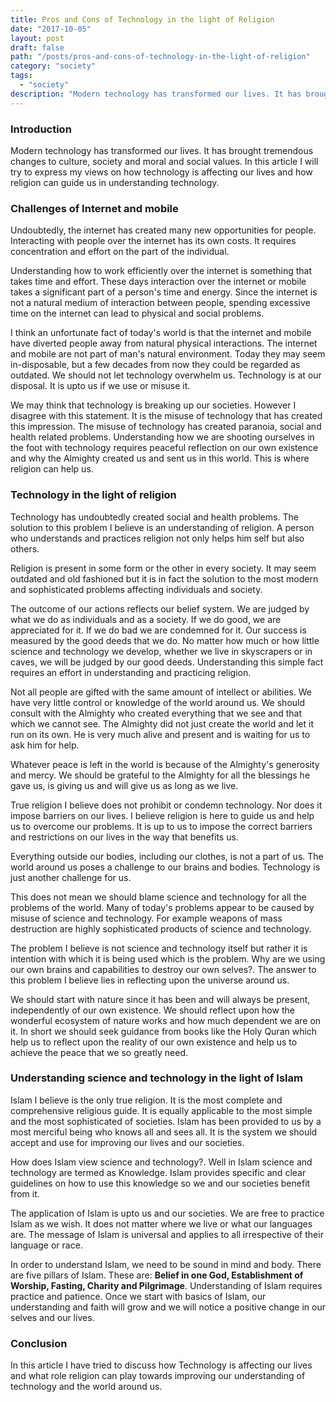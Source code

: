 ```yaml
---
title: Pros and Cons of Technology in the light of Religion
date: "2017-10-05"
layout: post
draft: false
path: "/posts/pros-and-cons-of-technology-in-the-light-of-religion"
category: "society"
tags:
  - "society"
description: "Modern technology has transformed our lives. It has brought tremendous changes to culture, society and moral and social values. In this article I will try to express my views on how technology is affecting our lives and how religion can guide us in understanding technology."
---
```


### Introduction
Modern technology has transformed our lives. It has brought tremendous changes to culture, society and moral and social values. In this article I will try to express my views on how technology is affecting our lives and how religion can guide us in understanding technology.

### Challenges of Internet and mobile
Undoubtedly, the internet has created many new opportunities for people. Interacting with people over the internet has its own costs. It requires concentration and effort on the part of the individual.

Understanding how to work efficiently over the internet is something that takes time and effort. These days interaction over the internet or mobile takes a significant part of a person's time and energy. Since the internet is not a natural medium of interaction between people, spending excessive time on the internet can lead to physical and social problems.

I think an unfortunate fact of today's world is that the internet and mobile have diverted people away from natural physical interactions. The internet and mobile are not part of man's natural environment. Today they may seem in-disposable, but a few decades from now they could be regarded as outdated. We should not let technology overwhelm us. Technology is at our disposal. It is upto us if we use or misuse it.

We may think that technology is breaking up our societies. However I disagree with this statement. It is the misuse of technology that has created this impression. The misuse of technology has created paranoia, social and health related problems. Understanding how we are shooting ourselves in the foot with technology requires peaceful reflection on our own existence and why the Almighty created us and sent us in this world. This is where religion can help us.

### Technology in the light of religion
Technology has undoubtedly created social and health problems. The solution to this problem I believe is an understanding of religion. A person who understands and practices religion not only helps him self but also others.

Religion is present in some form or the other in every society. It may seem outdated and old fashioned but it is in fact the solution to the most modern and sophisticated problems affecting individuals and society.

The outcome of our actions reflects our belief system. We are judged by what we do as individuals and as a society. If we do good, we are appreciated for it. If we do bad we are condemned for it. Our success is measured by the good deeds that we do. No matter how much or how little science and technology we develop, whether we live in skyscrapers or in caves, we will be judged by our good deeds. Understanding this simple fact requires an effort in understanding and practicing religion.

Not all people are gifted with the same amount of intellect or abilities. We have very little control or knowledge of the world around us. We should consult with the Almighty who created everything that we see and that which we cannot see. The Almighty did not just create the world and let it run on its own. He is very much alive and present and is waiting for us to ask him for help.

Whatever peace is left in the world is because of the Almighty's generosity and mercy. We should be grateful to the Almighty for all the blessings he gave us, is giving us and will give us as long as we live.

True religion I believe does not prohibit or condemn technology. Nor does it impose barriers on our lives. I believe religion is here to guide us and help us to overcome our problems. It is up to us to impose the correct barriers and restrictions on our lives in the way that benefits us.

Everything outside our bodies, including our clothes, is not a part of us. The world around us poses a challenge to our brains and bodies. Technology is just another challenge for us.

This does not mean we should blame science and technology for all the problems of the world. Many of today's problems appear to be caused by misuse of science and technology. For example weapons of mass destruction are highly sophisticated products of science and technology.

The problem I believe is not science and technology itself but rather it is intention with which it is being used which is the problem. Why are we using our own brains and capabilities to destroy our own selves?. The answer to this problem I believe lies in reflecting upon the universe around us.

We should start with nature since it has been and will always be present, independently of our own existence. We should reflect upon how the wonderful ecosystem of nature works and how much dependent we are on it. In short we should seek guidance from books like the Holy Quran which help us to reflect upon the reality of our own existence and help us to achieve the peace that we so greatly need.

### Understanding science and technology in the light of Islam
Islam I believe is the only true religion. It is the most complete and comprehensive religious guide. It is equally applicable to the most simple and the most sophisticated of societies. Islam has been provided to us by a most merciful being who knows all and sees all. It is the system we should accept and use for improving our lives and our societies.

How does Islam view science and technology?. Well in Islam science and technology are termed as Knowledge. Islam provides specific and clear guidelines on how to use this knowledge so we and our societies benefit from it.

The application of Islam is upto us and our societies. We are free to practice Islam as we wish. It does not matter where we live or what our languages are. The message of Islam is universal and applies to all irrespective of their language or race.

In order to understand Islam, we need to be sound in mind and body. There are five pillars of Islam. These are: **Belief in one God, Establishment of Worship, Fasting, Charity and Pilgrimage**. Understanding of Islam requires practice and patience. Once we start with basics of Islam, our understanding and faith will grow and we will notice a positive change in our selves and our lives.

### Conclusion
In this article I have tried to discuss how Technology is affecting our lives and what role religion can play towards improving our understanding of technology and the world around us.
